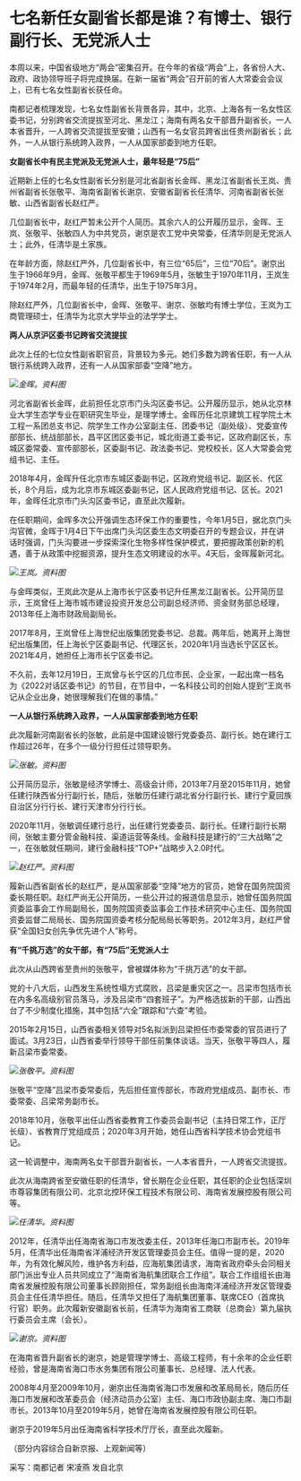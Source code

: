 # 七名新任女副省长都是谁？有博士、银行副行长、无党派人士

本周以来，中国省级地方“两会”密集召开。在今年的省级“两会”上，各省份人大、政府、政协领导班子将完成换届。在新一届省“两会”召开前的省人大常委会会议上，已有七名女性副省长获任命。

南都记者梳理发现，七名女性副省长背景各异，其中，北京、上海各有一名女性区委书记，分别跨省交流提拔至河北、黑龙江；海南有两名女干部晋升副省长，一人本省晋升，一人跨省交流提拔至安徽；山西有一名女官员跨省出任贵州副省长；此外，一人从银行系统跨入政界，一人从国家部委到地方任职。

**女副省长中有民主党派及无党派人士，最年轻是“75后”**

近期新上任的七名女性副省长分别是河北省副省长金晖、黑龙江省副省长王岚、贵州省副省长张敬平、海南省副省长谢京、安徽省副省长任清华、河南省副省长张敏、山西省副省长赵红严。

几位副省长中，赵红严暂未公开个人简历。其余六人的公开履历显示，金晖、王岚、张敬平、张敏四人为中共党员，谢京是农工党中央常委，任清华则是无党派人士；此外，任清华是土家族。

在年龄方面，除赵红严外，几位副省长中，有三位“65后”，三位“70后”。谢京出生于1966年9月，金晖、张敬平都生于1969年5月，张敏生于1970年11月，王岚生于1974年2月，而最年轻的任清华，出生于1975年3月。

除赵红严外，几位副省长中，金晖、张敬平、谢京、张敏均有博士学位，王岚为工商管理硕士，任清华为北京大学毕业的法学学士。

**两人从京沪区委书记跨省交流提拔**

此次上任的七位女性副省职官员，背景较为多元。她们多数为跨省任职，有一人从银行系统跨入政界，还有一人从国家部委“空降”地方。

![](https://inews.gtimg.com/news_bt/O0EZSKCXBdUMdFWNGQTR3u_665UnA4YpqHpgBDhLrC1EUAA/1000)_金晖。资料图_

河北省副省长金晖，此前担任北京市门头沟区委书记。公开履历显示，她从北京林业大学生态学专业在职研究生毕业，是理学博士。金晖历任北京建筑工程学院土木工程一系团总支书记、院学生工作办公室副主任、团委书记（副处级）、党委宣传部部长、统战部部长，昌平区团区委书记，城北街道工委书记，区政府副区长，东城区委常委、宣传部部长，区委副书记、政法委书记、党校校长，区人大常委会党组书记、主任。

2018年4月，金晖升任北京市东城区委副书记，区政府党组书记、副区长、代区长，8个月后，成为北京市东城区委副书记，区人民政府党组书记、区长。2021年，金晖任北京市门头沟区委书记，直至此次履新。

在任职期间，金晖多次公开强调生态环保工作的重要性，今年1月5日，据北京门头沟官微，金晖于1月4日下午出席门头沟区委生态文明委召开的专题会议，并在讲话时强调，门头沟要进一步探索深化生物多样性保护模式，要把握政策创新的机遇，善于从政策中挖掘资源，提升生态文明建设的水平。4天后，金晖履新河北。

![](https://inews.gtimg.com/news_bt/OFf4WBbgjQr8L6l0-1CvD5Ju2HJkD2r4HG3VM__TGeY3MAA/1000)_王岚。资料图_

与金晖类似，王岚此次是从上海市长宁区委书记升任黑龙江副省长。公开简历显示，王岚曾任上海市城市建设投资开发总公司副总经济师、资金财务部总经理，2013年任上海市财政局副局长。

2017年8月，王岚曾任上海世纪出版集团党委书记、总裁。两年后，她离开上海世纪出版集团，任上海长宁区委副书记、代理区长，2020年1月当选长宁区区长。2021年4月，她担任上海市长宁区委书记。

不久前，去年12月19日，王岚曾与长宁区的几位市民、企业家，一起出席一档名为《2022对话区委书记》的节目，在节目中，一名科技公司的创始人提到“王岚书记从企业出身，她很理解我们在做的事情。”

**一人从银行系统跨入政界，一人从国家部委到地方任职**

此次履新河南副省长的张敏，此前是中国建设银行党委委员、副行长。她在建行工作超过26年，在多个一级分行担任过领导职务。

![](https://inews.gtimg.com/news_bt/Oy-1BrvBPQrrerCEsLnqG_-rQ1Fg-ukC-lyz6pPbi0cwEAA/1000)_张敏。资料图_

公开简历显示，张敏是经济学博士、高级会计师，2013年7月至2015年11月，她曾任建行陕西省分行副行长，随后，张敏历任建行湖北省分行副行长、建行宁夏回族自治区分行行长、建行天津市分行行长。

2020年11月，张敏调任建行总行，出任建行党委委员、副行长。任建行副行长期间，张敏主要分管金融科技、渠道运营等条线。金融科技是建行的“三大战略”之一，在张敏就任期间，建行金融科技“TOP+”战略步入2.0时代。

![](https://inews.gtimg.com/news_bt/OUByHL7IA0IuGglh3nGjIaWtmPxzDaiTgGYAcQDs4bZSQAA/1000)_赵红严。资料图_

履新山西省副省长的赵红严，是从国家部委“空降”地方的官员，她曾在国务院国资委长期任职。赵红严尚无公开简历，一些公开过的报道信息显示，她曾任国务院国资委监事会工作局副局长，国务院国资委监事会工作技术研究中心主任、国务院国资委监督二局局长、国务院国资委考核分配局局长等职务。2012年3月，赵红严曾获“全国妇女创先争优先进个人”称号。

**有“千挑万选”的女干部，有“75后”无党派人士**

此次从山西跨省至贵州的张敬平，曾被媒体称为“千挑万选”的女干部。

党的十八大后，山西发生系统性塌方式腐败，吕梁是重灾区之一。吕梁市包括市长在内多名高级别官员落马，涉及吕梁市“四套班子”。为严格选拔新的干部，山西出台了不少制度化措施，其中包括“六全”跟踪和“六查”考验。

2015年2月15日，山西省委相关领导对5名拟派到吕梁担任市委常委的官员进行了面试。3月23日，山西省委举行领导干部任前集体谈话。当天，张敬平等四人，履新吕梁市委常委。

![](https://inews.gtimg.com/news_bt/OQsU5lvyq5CGDIE3ZXA9KaaTv7L7UbowKoBaB04gr_c5EAA/1000)_张敬平。资料图_

张敬平“空降”吕梁市委常委后，先后担任宣传部长，市政府党组成员、副市长、市委常委、吕梁常务副市长。

2018年10月，张敬平出任山西省委教育工作委员会副书记（主持日常工作，正厅长级）、省教育厅党组成员；2020年3月开始，她任山西省科学技术协会党组书记。

这一轮调整中，海南两名女干部晋升副省长，一人本省晋升，一人跨省交流提拔。

此次从海南跨省至安徽任职的任清华，曾长期在企业任职，其任职的企业包括深圳市尊容集团有限公司、北京北控环保工程技术有限公司、海南省发展控股有限公司等。

![](https://inews.gtimg.com/news_bt/OpwM_MeO0gs30YDI2bdy40ACudbNF2mX4G7267B54uoHgAA/1000)_任清华。资料图_

2012年，任清华出任海南省海口市发改委主任，2013年任海口市副市长。2019年5月，任清华出任海南省洋浦经济开发区管理委员会主任。值得一提的是，2020年，为有效化解风险，维护各方利益，应海航集团请求，海南省政府牵头会同相关部门派出专业人员共同成立了“海南省海航集团联合工作组”。联合工作组组长由海南省发展控股有限公司董事长顾刚担任，常务副组长由海南洋浦经济开发区管理委员会主任任清华担任。随后，任清华又担任了海航集团董事、联席CEO（首席执行官）职务。此次履新安徽副省长前，任清华为海南省工商联（总商会）第九届执行委员会主席（会长）。

![](https://inews.gtimg.com/news_bt/OtlN5PabckSV4oFPA5wfhdg6yaKzpUjAKOCU3vHg3SCxUAA/1000)_谢京。资料图_

在海南省晋升副省长的谢京，她是管理学博士、高级工程师，有十余年的企业任职经验，曾是海南省海口市水务集团有限公司董事长、总经理、法人代表。

2008年4月至2009年10月，谢京出任海南省海口市发展和改革局局长，随后历任海口市发展和改革委员会（经济动员办公室）主任、海口市政协副主席、海口市副市长。2013年10月至2019年5月，她曾在海南省发展控股有限公司任职。

谢京于2019年5月出任海南省科学技术厅厅长，直至此次履新。

（部分内容综合自新京报、上观新闻等）

采写：南都记者 宋凌燕 发自北京

